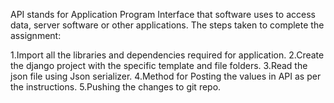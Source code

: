 API stands for Application Program Interface that software uses to access data, server software or other applications. The steps taken to complete the assignment:

1.Import all the libraries and dependencies required for application. 
2.Create the django project with the specific template and file folders. 
3.Read the json file using Json serializer. 
4.Method for Posting the values in API as per the instructions. 
5.Pushing the changes to git repo. 
